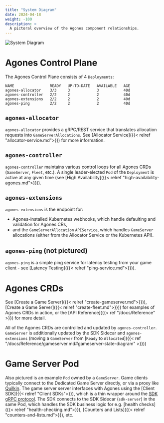 ```yaml
---
title: "System Diagram"
date: 2024-04-18
weight: -100
description: >
  A pictoral overview of the Agones component relationships.
---
```


![System Diagram](../../../diagrams/system-diagram.dot.png)

# Agones Control Plane 

The Agones Control Plane consists of 4 `Deployments`:
```
NAME                READY   UP-TO-DATE   AVAILABLE   AGE
agones-allocator    3/3     3            3           40d
agones-controller   2/2     2            2           40d
agones-extensions   2/2     2            2           40d
agones-ping         2/2     2            2           40d
```

## `agones-allocator`

`agones-allocator` provides a gRPC/REST service that translates allocation requests into `GameServerAllocations`. See [Allocator Service]({{< relref "allocator-service.md">}}) for more information.

## `agones-controller`

`agones-controller` maintains various control loops for all Agones CRDs (`GameServer`, `Fleet`, etc.). A single leader-elected `Pod` of the `Deployment`
is active at any given time (see [High Availability]({{< relref "high-availability-agones.md">}})).

## `agones-extensions`

`agones-extensions` is the endpoint for:
* Agones-installed Kubernetes webhooks, which handle defaulting and validation for Agones CRs,
* and the `GameServerAllocation` `APIService`, which handles `GameServer` allocations (either from the Allocator Service or the Kubernetes API).

## `agones-ping` (not pictured)

`agones-ping` is a simple ping service for latency testing from your game client - see [Latency Testing]({{< relref "ping-service.md">}})).

# Agones CRDs

See [Create a Game Server]({{< relref "create-gameserver.md">}})), [Create a Game Server]({{< relref "create-fleet.md">}})) for examples of Agones CRDs in action, or the [API Reference]({{< ref "/docs/Reference" >}}) for more detail.

All of the Agones CRDs are controlled and updated by `agones-controller`. `GameServer` is additionally updated by the SDK Sidecar and `agones-extensions` (moving a `GameServer` from [`Ready` to `Allocated`]({{< ref "/docs/Reference/gameserver.md#gameserver-state-diagram" >}}))

# Game Server Pod

Also pictured is an example `Pod` owned by a `GameServer`. Game clients typically connect to the Dedicated Game Server directly, or via a proxy like [Quilkin](https://googleforgames.github.io/quilkin/main/book/introduction.html). The game server server interfaces with Agones using the [Client SDK]({{< relref "Client SDKs">}}), which is a thin wrapper around the [SDK gRPC protocol](https://github.com/googleforgames/agones/blob/main/proto/sdk/sdk.proto). The SDK connects to the SDK Sidecar (`sdk-server`) in the same Pod, which handles the SDK business logic for e.g. [health checks]({{< relref "health-checking.md">}}), [Counters and Lists]({{< relref "counters-and-lists.md">}}), etc.